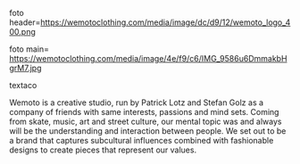 foto header=https://wemotoclothing.com/media/image/dc/d9/12/wemoto_logo_400.png

foto main= https://wemotoclothing.com/media/image/4e/f9/c6/IMG_9586u6DmmakbHgrM7.jpg

textaco

Wemoto is a creative studio, run by Patrick Lotz and Stefan Golz as a company of friends with same interests, passions and mind sets. Coming from skate, music, art and street culture, our mental topic was and always will be the understanding and interaction between people. We set out to be a brand that captures subcultural influences combined with fashionable designs to create pieces that represent our values.